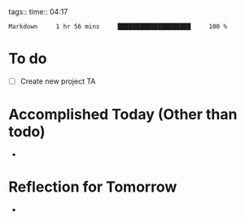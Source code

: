 tags:: 
time:: 04:17

```wakatime
Markdown     1 hr 56 mins     ████████████████████     100 %
```


# To do
- [ ] Create new project TA

# Accomplished Today (Other than todo)
- 

# Reflection for Tomorrow
- 
